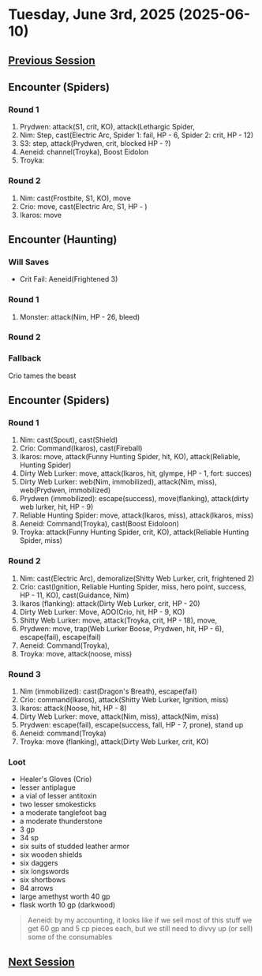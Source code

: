 # Tuesday, June 3rd, 2025 (2025-06-10)

## [Previous Session](./2025-06-03.md)

## Encounter (Spiders)

### Round 1

1. Prydwen: attack(S1, crit, KO), attack(Lethargic Spider, 
1. Nim: Step, cast(Electric Arc, Spider 1: fail, HP - 6, Spider 2: crit, HP - 12)
1. S3: step, attack(Prydwen, crit, blocked HP - ?)
1. Aeneid: channel(Troyka), Boost Eidolon
1. Troyka: 

### Round 2

1. Nim: cast(Frostbite, S1, KO), move
1. Crio: move, cast(Electric Arc, S1, HP - )
1. Ikaros: move

## Encounter (Haunting)

### Will Saves

- Crit Fail: Aeneid(Frightened 3)

### Round 1

1. Monster: attack(Nim, HP - 26, bleed)

### Round 2

### Fallback

Crio tames the beast

## Encounter (Spiders)

### Round 1

1. Nim: cast(Spout), cast(Shield)
1. Crio: Command(Ikaros), cast(Fireball)
1. Ikaros: move, attack(Funny Hunting Spider, hit, KO), attack(Reliable, Hunting Spider)
1. Dirty Web Lurker: move, attack(Ikaros, hit, glympe, HP - 1, fort: succes)
1. Dirty Web Lurker: web(Nim, immobilized), attack(Nim, miss), web(Prydwen, immobilized)
1. Prydwen (immobilized): escape(success), move(flanking), attack(dirty web lurker, hit, HP - 9)
1. Reliable Hunting Spider: move, attack(Ikaros, miss), attack(Ikaros, miss)
1. Aeneid: Command(Troyka), cast(Boost Eidoloon)
1. Troyka: attack(Funny Hunting Spider, crit, KO), attack(Reliable Hunting Spider, miss)

### Round 2

1. Nim: cast(Electric Arc), demoralize(Shitty Web Lurker, crit, frightened 2)
1. Crio: cast(Ignition, Reliable Hunting Spider, miss, hero point, success, HP - 11, KO), cast(Guidance, Nim) 
1. Ikaros (flanking): attack(Dirty Web Lurker, crit, HP - 20)
1. Dirty Web Lurker: Move, AOO(Crio, hit, HP - 9, KO)
1. Shitty Web Lurker: move, attack(Troyka, crit, HP - 18), move, 
1. Prydwen: move, trap(Web Lurker Boose, Prydwen, hit, HP - 6), escape(fail), escape(fail)
1. Aeneid: Command(Troyka), 
1. Troyka: move, attack(noose, miss)

### Round 3

1. Nim (immobilized): cast(Dragon's Breath), escape(fail)
1. Crio: command(Ikaros), attack(Shitty Web Lurker, Ignition, miss)
1. Ikaros: attack(Noose, hit, HP - 8)
1. Dirty Web Lurker: move, attack(Nim, miss), attack(Nim, miss)
1. Prydwen: escape(fail), escape(success, fall, HP - 7, prone), stand up
1. Aeneid: command(Troyka)
1. Troyka: move (flanking), attack(Dirty Web Lurker, crit, KO)

### Loot

- Healer's Gloves (Crio)
- lesser antiplague
- a vial of lesser antitoxin
- two lesser smokesticks
- a moderate tanglefoot bag
- a moderate thunderstone
- 3 gp
- 34 sp
- six suits of studded leather armor
- six wooden shields
- six daggers
- six longswords
- six shortbows
- 84 arrows
- large amethyst worth 40 gp
- flask worth 10 gp (darkwood)

> Aeneid: by my accounting, it looks like if we sell most of this stuff we get 60 gp and 5 cp pieces each, but we still need to divvy up (or sell) some of the consumables

## [Next Session](./2025-06-17.md)

